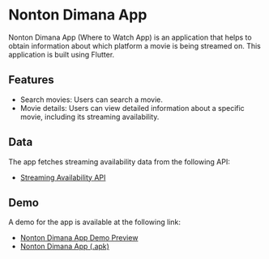 # Nonton Dimana App

Nonton Dimana App (Where to Watch App) is an application that helps to obtain information about which platform a movie is being streamed on. This application is built using Flutter.

## Features

- Search movies: Users can search a movie.
- Movie details: Users can view detailed information about a specific movie, including its streaming availability.

## Data

The app fetches streaming availability data from the following API:

- [Streaming Availability API](https://rapidapi.com/movie-of-the-night-movie-of-the-night-default/api/streaming-availability/)

## Demo

A demo for the app is available at the following link:

- [Nonton Dimana App Demo Preview](https://drive.google.com/file/d/18YH3BZNSrxUCwQbEIC2s6PZ9SIw9Yu5S/view?usp=drive_link)
- [Nonton Dimana App (.apk)](https://drive.google.com/file/d/19fL9UwgxlL-IpAzhF9kP8LwlaBw8ZEgr/view?usp=drive_link)
